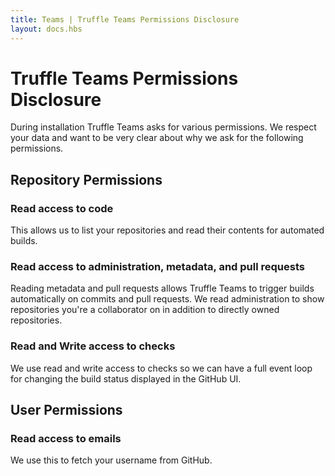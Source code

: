 ```yaml
---
title: Teams | Truffle Teams Permissions Disclosure
layout: docs.hbs
---
```

# Truffle Teams Permissions Disclosure

During installation Truffle Teams asks for various permissions. We respect your data and want to be very clear about why we ask for the following permissions.

## Repository Permissions

### **Read** access to code

This allows us to list your repositories and read their contents for automated builds.

### **Read** access to administration, metadata, and pull requests

Reading metadata and pull requests allows Truffle Teams to trigger builds automatically on commits and pull requests. We read administration to show repositories you're a collaborator on in addition to directly owned repositories.

### **Read** and **Write** access to checks

We use read and write access to checks so we can have a full event loop for changing the build status displayed in the GitHub UI.

## User Permissions

### **Read** access to emails

We use this to fetch your username from GitHub.